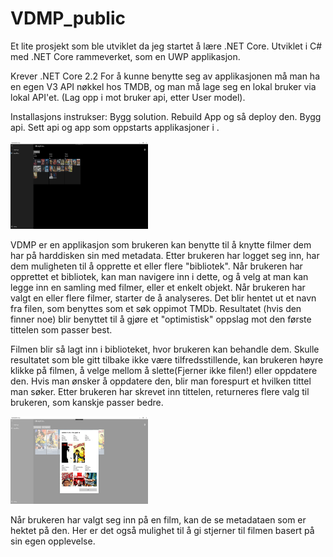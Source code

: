 # VDMP_public
<p>
Et lite prosjekt som ble utviklet da jeg startet å lære .NET Core.
Utviklet i C# med .NET Core rammeverket, som en UWP applikasjon.

Krever .NET Core 2.2
For å kunne benytte seg av applikasjonen må man ha en egen V3 API nøkkel hos TMDB, og man må lage seg en lokal bruker via lokal API'et.
(Lag opp i mot bruker api, etter User model).

Installasjons instrukser: 
Bygg solution. 
Rebuild App og så deploy den. 
Bygg api. Sett api og app som oppstarts applikasjoner i <Multiple Startup Projects>. 
</p>
<p>
    <img src="libSelection.jpg" width="220" height="140" />
</p>

<p>
VDMP er en applikasjon som brukeren kan benytte til å knytte filmer dem har på harddisken sin med metadata. 
Etter brukeren har logget seg inn, har dem muligheten til å opprette et eller flere "bibliotek". 
Når brukeren har opprettet et bibliotek, kan man navigere inn i dette, og å velg at man kan legge inn en samling med filmer, eller et enkelt objekt. 
Når brukeren har valgt en eller flere filmer, starter de å analyseres. Det blir hentet ut et navn fra filen, som benyttes som et søk oppimot TMDb. Resultatet (hvis den finner noe) blir benyttet til å gjøre et "optimistisk" oppslag mot den første tittelen som passer best.  </p>
<p>
Filmen blir så lagt inn i biblioteket, hvor brukeren kan behandle dem. 
Skulle resultatet som ble gitt tilbake ikke være tilfredsstillende, kan brukeren høyre klikke på filmen, å velge mellom å slette(Fjerner ikke filen!) eller oppdatere den. 
Hvis man ønsker å oppdatere den, blir man forespurt et hvilken tittel man søker. Etter brukeren har skrevet inn tittelen, returneres flere valg til brukeren, som kanskje passer bedre. 
</p>
<p>
    <img src="libUpdate.jpg" width="220" height="140" />
</p>
 
Når brukeren har valgt seg inn på en film, kan de se metadataen som er hektet på den. Her er det også mulighet til å gi stjerner til filmen basert på sin egen opplevelse. 
